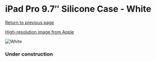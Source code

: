 # iPad Pro 9.7″ Silicone Case - White

[Return to previous page](/ipad_pro97)

[High-resolution image from Apple](https://store.storeimages.cdn-apple.com/8756/as-images.apple.com/is/MM202?wid=4500&hei=4500&fmt=png)

<div style="width: 384px"><img src="/everysource/MM202.png" alt="White"></div>

### Under construction
